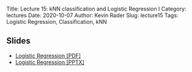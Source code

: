 Title: Lecture 15:  kNN classification and Logistic Regression I
Category: lectures
Date: 2020-10-07
Author: Kevin Rader
Slug: lecture15
Tags: Logistic Regression, Classification, kNN

## Slides
- [Logistic Regression [PDF]]({attach}slides/Lecture15_LogisticRegression.pdf)
- [Logistic Regression [PPTX]]({attach}slides/Lecture15_LogisticRegression.pptx)
